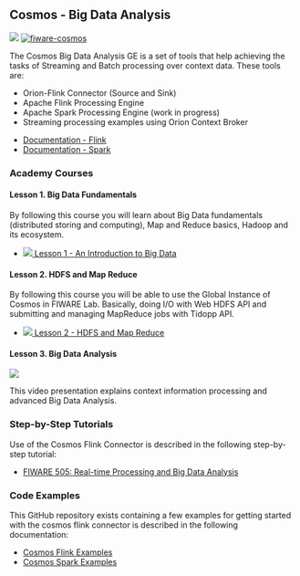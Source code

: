 <hr class="processing" style="display:none"/>
<h2>Cosmos - Big Data Analysis</h2>

[![](https://nexus.lab.fiware.org/repository/raw/public/badges/chapters/processing.svg)](https://github.com/FIWARE/catalogue/blob/master/processing/README.md)
[![fiware-cosmos](https://nexus.lab.fiware.org/repository/raw/public/badges/stackoverflow/cosmos.svg)](https://stackoverflow.com/questions/tagged/fiware-cosmos)

The Cosmos Big Data Analysis GE is a set of tools that help achieving the tasks of Streaming and Batch processing over
context data. These tools are:

-   Orion-Flink Connector (Source and Sink)
-   Apache Flink Processing Engine
-   Apache Spark Processing Engine (work in progress)
-   Streaming processing examples using Orion Context Broker

<span/>

-   [Documentation - Flink](https://fiware-cosmos-flink.readthedocs.io)
-   [Documentation - Spark](https://fiware-cosmos-spark.readthedocs.io)

<h3>Academy Courses</h3>

<h4>Lesson 1. Big Data Fundamentals</h4>

By following this course you will learn about Big Data fundamentals (distributed storing and computing), Map and Reduce
basics, Hadoop and its ecosystem.

-   <a href="https://fiware.github.io/academy/cosmos/cosmos1.pdf">![](https://fiware.github.io/academy/img/pdf.png)
    Lesson 1 - An Introduction to Big Data</a>

<h4>Lesson 2. HDFS and Map Reduce</h4>

By following this course you will be able to use the Global Instance of Cosmos in FIWARE Lab. Basically, doing I/O with
Web HDFS API and submitting and managing MapReduce jobs with Tidopp API.

-   <a href="https://fiware.github.io/academy/cosmos/cosmos2.pdf">![](https://fiware.github.io/academy/img/pdf.png)
    Lesson 2 - HDFS and Map Reduce</a>

<h4>Lesson 3. Big Data Analysis</h4>

[![](https://img.youtube.com/vi/mdmeeuL4bTM/0.jpg)](https://www.youtube.com/watch?v=mdmeeuL4bTM "Introduction")

This video presentation explains context information processing and advanced Big Data Analysis.

<h3>Step-by-Step Tutorials</h3>

Use of the Cosmos Flink Connector is described in the following step-by-step tutorial:

-   [FIWARE 505: Real-time Processing and Big Data Analysis](https://fiware-tutorials.readthedocs.io/en/latest/big-data-analysis)

<h3>Code Examples</h3>

This GitHub repository exists containing a few examples for getting started with the cosmos flink connector is described
in the following documentation:

-   [Cosmos Flink Examples](https://fiware-cosmos-flink-examples.readthedocs.io)
-   [Cosmos Spark Examples](https://github.com/ging/fiware-cosmos-orion-spark-connector-examples/)

